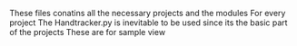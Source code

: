 These files conatins all the necessary projects and the modules
For every project The Handtracker.py is inevitable to be used since its the basic part of the projects 
These are for sample view 
